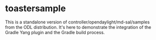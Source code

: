 # toastersample
This is a standalone version of controller/opendaylight/md-sal/samples from the ODL distribution. It's here to demonstrate the integration of the Gradle Yang plugin and the Gradle build process.
